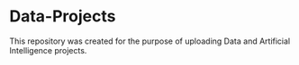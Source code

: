 # Data-Projects
This repository was created for the purpose of uploading Data and Artificial Intelligence projects.

